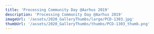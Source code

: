 ```yaml
---
title: 'Processing Community Day @Aarhus 2019'
description: 'Processing Community Day @Aarhus 2019'
imageUrl: '/assets/2020_GalleryThumbs/large/PCD-1303.jpg'
thumbUrl: '/assets/2020_GalleryThumbs/thumbs/PCD-1303_thumb.png'
---
```

